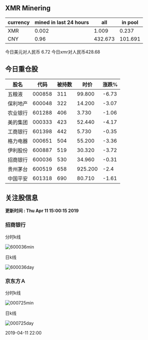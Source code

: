 ## XMR Minering

|currency|mined in last 24 hours|all|in pool|
|---|---|---|---|
|XMR|0.002|1.009|0.237|
|CNY|0.96|432.673|101.691|

今日美元对人民币 6.72	今日xmr对人民币428.68


## 今日重仓股 

|股名|代码|被持数|时价|涨跌%|
|---|---|---|---|---|
|五粮液|000858|311|99.800|-6.73|
|保利地产|600048|322|14.200|-3.07|
|农业银行|601288|406|3.730|-1.06|
|美的集团|000333|423|52.440|-4.17|
|工商银行|601398|442|5.730|-0.35|
|格力电器|000651|504|55.200|-3.36|
|伊利股份|600887|519|30.320|-3.72|
|招商银行|600036|530|34.960|-0.31|
|贵州茅台|600519|658|925.200|-2.4|
|中国平安|601318|690|80.710|-1.61|

## 关注股信息
**更新时间 : Thu Apr 11 15:00:15 2019**
### 招商银行 
分时k线

![600036min](http://image.sinajs.cn/newchart/min/n/sh600036.gif)

日k线

![600036day](http://image.sinajs.cn/newchart/daily/n/sh600036.gif)

### 京东方Ａ 
分时k线

![000725min](http://image.sinajs.cn/newchart/min/n/sz000725.gif)

日k线

![000725day](http://image.sinajs.cn/newchart/daily/n/sz000725.gif)

2019-04-11 22:00